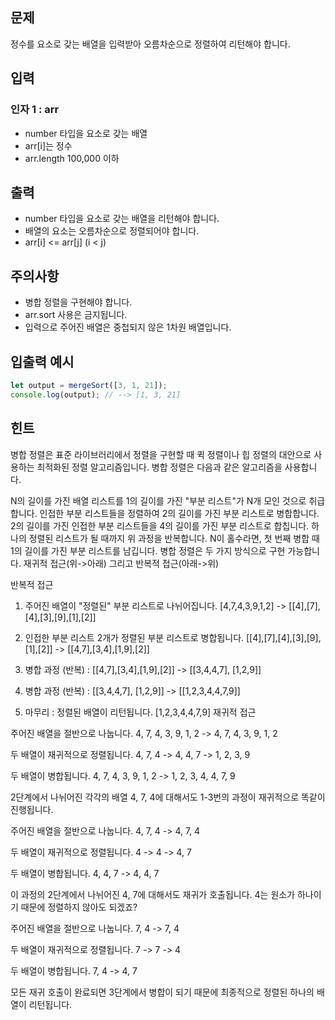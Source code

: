 ## 문제
  
정수를 요소로 갖는 배열을 입력받아 오름차순으로 정렬하여 리턴해야 합니다.
  
## 입력
  
### 인자 1 : arr
  
- number 타입을 요소로 갖는 배열
- arr[i]는 정수
- arr.length 100,000 이하

## 출력
  
- number 타입을 요소로 갖는 배열을 리턴해야 합니다.
- 배열의 요소는 오름차순으로 정렬되어야 합니다.
- arr[i] <= arr[j] (i < j)
  
## 주의사항
  
- 병합 정렬을 구현해야 합니다.
- arr.sort 사용은 금지됩니다.
- 입력으로 주어진 배열은 중첩되지 않은 1차원 배열입니다.
  
## 입출력 예시
```jsx
let output = mergeSort([3, 1, 21]);
console.log(output); // --> [1, 3, 21]
```
  
## 힌트
  
병합 정렬은 표준 라이브러리에서 정렬을 구현할 때 퀵 정렬이나 힙 정렬의 대안으로 사용하는 최적화된 정렬 알고리즘입니다. 병합 정렬은 다음과 같은 알고리즘을 사용합니다.

N의 길이를 가진 배열 리스트를 1의 길이를 가진 "부분 리스트"가 N개 모인 것으로 취급합니다.
인접한 부분 리스트들을 정렬하여 2의 길이를 가진 부분 리스트로 병합합니다.
2의 길이를 가진 인접한 부분 리스트들을 4의 길이를 가진 부분 리스트로 합칩니다.
하나의 정렬된 리스트가 될 때까지 위 과정을 반복합니다.
N이 홀수라면, 첫 번째 병합 때 1의 길이를 가진 부분 리스트를 남깁니다.
병합 정렬은 두 가지 방식으로 구현 가능합니다. 재귀적 접근(위->아래) 그리고 반복적 접근(아래->위)

반복적 접근

1. 주어진 배열이 "정렬된" 부분 리스트로 나뉘어집니다.
[4,7,4,3,9,1,2] -> [[4],[7],[4],[3],[9],[1],[2]]

2. 인접한 부분 리스트 2개가 정렬된 부분 리스트로 병합됩니다.
[[4],[7],[4],[3],[9],[1],[2]] -> [[4,7],[3,4],[1,9],[2]]

2. 병합 과정 (반복) :
[[4,7],[3,4],[1,9],[2]] -> [[3,4,4,7], [1,2,9]]

2. 병합 과정 (반복) :
[[3,4,4,7], [1,2,9]] -> [[1,2,3,4,4,7,9]]

3. 마무리 : 정렬된 배열이 리턴됩니다.
[1,2,3,4,4,7,9]
재귀적 접근

주어진 배열을 절반으로 나눕니다.
4, 7, 4, 3, 9, 1, 2 -> 4, 7, 4, 3, 9, 1, 2

두 배열이 재귀적으로 정렬됩니다.
4, 7, 4 -> 4, 4, 7 -> 1, 2, 3, 9

두 배열이 병합됩니다.
4, 7, 4, 3, 9, 1, 2 -> 1, 2, 3, 4, 4, 7, 9

2단계에서 나뉘어진 각각의 배열 4, 7, 4에 대해서도 1-3번의 과정이 재귀적으로 똑같이 진행됩니다.

주어진 배열을 절반으로 나눕니다.
4, 7, 4 -> 4, 7, 4

두 배열이 재귀적으로 정렬됩니다.
4 -> 4 -> 4, 7

두 배열이 병합됩니다.
4, 4, 7 -> 4, 4, 7

이 과정의 2단계에서 나뉘어진 4, 7에 대해서도 재귀가 호출됩니다.
4는 원소가 하나이기 때문에 정렬하지 않아도 되겠죠?

주어진 배열을 절반으로 나눕니다.
7, 4 -> 7, 4

두 배열이 재귀적으로 정렬됩니다.
7 -> 7 -> 4

두 배열이 병합됩니다.
7, 4 -> 4, 7

모든 재귀 호출이 완료되면 3단계에서 병합이 되기 때문에 최종적으로 정렬된 하나의 배열이 리턴됩니다.